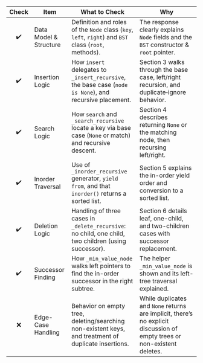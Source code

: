 | Check | Item                   | What to Check                                                                                                | Why                                                                                                                      |
| :---: | ---------------------- | ------------------------------------------------------------------------------------------------------------ | ------------------------------------------------------------------------------------------------------------------------ |
|   ✔️  | Data Model & Structure | Definition and roles of the `Node` class (`key`, `left`, `right`) and `BST` class (`root`, methods).         | The response clearly explains `Node` fields and the `BST` constructor & `root` pointer.                                  |
|   ✔️  | Insertion Logic        | How `insert` delegates to `_insert_recursive`, the base case (`node is None`), and recursive placement.      | Section 3 walks through the base case, left/right recursion, and duplicate‐ignore behavior.                              |
|   ✔️  | Search Logic           | How `search` and `_search_recursive` locate a key via base case (`None` or match) and recursive descent.     | Section 4 describes returning `None` or the matching node, then recursing left/right.                                    |
|   ✔️  | Inorder Traversal      | Use of `_inorder_recursive` generator, `yield from`, and that `inorder()` returns a sorted list.             | Section 5 explains the in-order yield order and conversion to a sorted list.                                             |
|   ✔️  | Deletion Logic         | Handling of three cases in `_delete_recursive`: no child, one child, two children (using successor).         | Section 6 details leaf, one-child, and two-children cases with successor replacement.                                    |
|   ✔️  | Successor Finding      | How `_min_value_node` walks left pointers to find the in-order successor in the right subtree.               | The helper `_min_value_node` is shown and its left-tree traversal explained.                                             |
|   ❌  | Edge-Case Handling     | Behavior on empty tree, deleting/searching non-existent keys, and treatment of duplicate insertions.         | While duplicates and `None` returns are implicit, there’s no explicit discussion of empty trees or non-existent deletes. |
